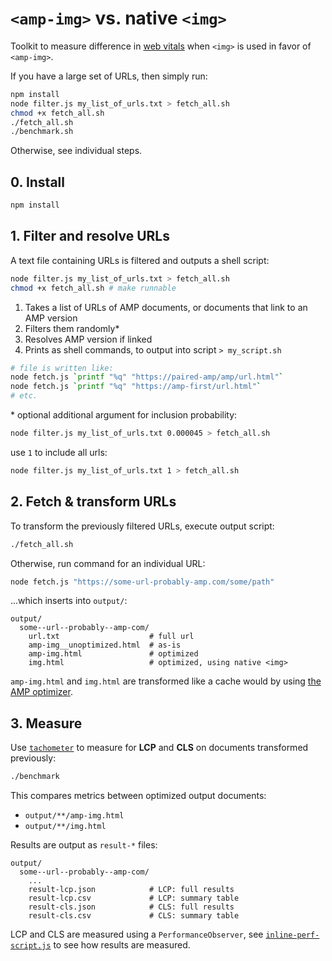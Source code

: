 # `<amp-img>` vs. native `<img>`

Toolkit to measure difference in [web vitals](https://web.dev/vitals) when `<img>` is used in favor of `<amp-img>`.

If you have a large set of URLs, then simply run:

```sh
npm install
node filter.js my_list_of_urls.txt > fetch_all.sh
chmod +x fetch_all.sh
./fetch_all.sh
./benchmark.sh
```

Otherwise, see individual steps.

## 0. Install

```sh
npm install
```

## 1. Filter and resolve URLs

A text file containing URLs is filtered and outputs a shell script:

```sh
node filter.js my_list_of_urls.txt > fetch_all.sh
chmod +x fetch_all.sh # make runnable
```

1. Takes a list of URLs of AMP documents, or documents that link to an AMP version
2. Filters them randomly\*
3. Resolves AMP version if linked
4. Prints as shell commands, to output into script `> my_script.sh`

```sh
# file is written like:
node fetch.js `printf "%q" "https://paired-amp/amp/url.html"`
node fetch.js `printf "%q" "https://amp-first/url.html"`
# etc.
```

\* optional additional argument for inclusion probability:

```sh
node filter.js my_list_of_urls.txt 0.000045 > fetch_all.sh
```

use `1` to include all urls:

```sh
node filter.js my_list_of_urls.txt 1 > fetch_all.sh
```

## 2. Fetch & transform URLs

To transform the previously filtered URLs, execute output script:

```sh
./fetch_all.sh
```

Otherwise, run command for an individual URL:

```sh
node fetch.js "https://some-url-probably-amp.com/some/path"
```

...which inserts into `output/`:

```
output/
  some--url--probably--amp-com/
    url.txt                    # full url
    amp-img__unoptimized.html  # as-is
    amp-img.html               # optimized
    img.html                   # optimized, using native <img>
```

`amp-img.html` and `img.html` are transformed like a cache would by using [the AMP optimizer](https://amp.dev/documentation/guides-and-tutorials/optimize-and-measure/amp-optimizer-guide/node-amp-optimizer/?format=websites).

## 3. Measure

Use [`tachometer`](https://www.npmjs.com/package/tachometer) to measure for **LCP** and **CLS** on documents transformed previously:

```sh
./benchmark
```

This compares metrics between optimized output documents:

- `output/**/amp-img.html`
- `output/**/img.html`

Results are output as `result-*` files:

```
output/
  some--url--probably--amp-com/
    ...
    result-lcp.json            # LCP: full results
    result-lcp.csv             # LCP: summary table
    result-cls.json            # CLS: full results
    result-cls.csv             # CLS: summary table
```

LCP and CLS are measured using a `PerformanceObserver`, see [`inline-perf-script.js`](./inline-perf-script.js) to see how results are measured.
